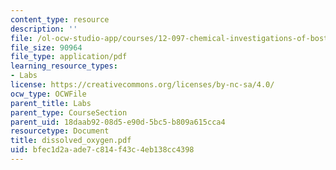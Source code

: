 ```yaml
---
content_type: resource
description: ''
file: /ol-ocw-studio-app/courses/12-097-chemical-investigations-of-boston-harbor-january-iap-2006/bfec1d2aade7c814f43c4eb138cc4398_dissolved_oxygen.pdf
file_size: 90964
file_type: application/pdf
learning_resource_types:
- Labs
license: https://creativecommons.org/licenses/by-nc-sa/4.0/
ocw_type: OCWFile
parent_title: Labs
parent_type: CourseSection
parent_uid: 18daab92-08d5-e90d-5bc5-b809a615cca4
resourcetype: Document
title: dissolved_oxygen.pdf
uid: bfec1d2a-ade7-c814-f43c-4eb138cc4398
---
```

